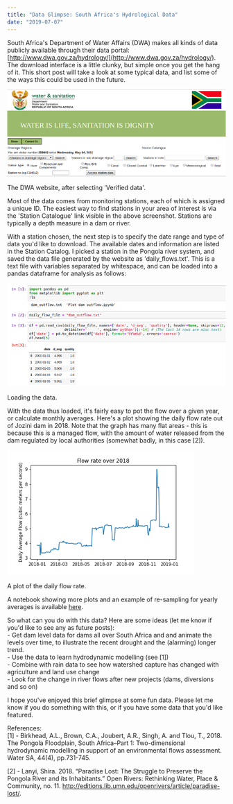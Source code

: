 ```yaml
---
title: "Data Glimpse: South Africa's Hydrological Data"
date: "2019-07-07"
---
```


South Africa's Department of Water Affairs (DWA) makes all kinds of data publicly available through their data portal: [http://www.dwa.gov.za/hydrology/](http://www.dwa.gov.za/hydrology/). The download interface is a little clunky, but simple once you get the hang of it. This short post will take a look at some typical data, and list some of the ways this could be used in the future.

![](images/screenshot-from-2019-07-07-08-27-14.png)

The DWA website, after selecting 'Verified data'.

Most of the data comes from monitoring stations, each of which is assigned a unique ID. The easiest way to find stations in your area of interest is via the 'Station Catalogue' link visible in the above screenshot. Stations are typically a depth measure in a dam or river.

With a station chosen, the next step is to specify the date range and type of data you'd like to download. The available dates and information are listed in the Station Catalog. I picked a station in the Pongola river system, and saved the data file generated by the website as 'daily\_flows.txt'. This is a text file with variables separated by whitespace, and can be loaded into a pandas dataframe for analysis as follows:

![](images/screenshot-from-2019-07-07-08-37-48.png)

Loading the data.

With the data thus loaded, it's fairly easy to pot the flow over a given year, or calculate monthly averages. Here's a plot showing the daily flow rate out of Jozini dam in 2018. Note that the graph has many flat areas - this is because this is a managed flow, with the amount of water released from the dam regulated by local authorities (somewhat badly, in this case \[2\]).

![](images/daily_flow_2018.png)

A plot of the daily flow rate.

A notebook showing more plots and an example of re-sampling for yearly averages is available [here](https://github.com/johnowhitaker/datasciencecastnet).

So what can you do with this data? Here are some ideas (let me know if you'd like to see any as future posts):  
\- Get dam level data for dams all over South Africa and and animate the levels over time, to illustrate the recent drought and the (alarming) longer trend.  
\- Use the data to learn hydrodynamic modelling (see \[1\])  
\- Combine with rain data to see how watershed capture has changed with agriculture and land use change  
\- Look for the change in river flows after new projects (dams, diversions and so on)

I hope you've enjoyed this brief glimpse at some fun data. Please let me know if you do something with this, or if you have some data that you'd like featured.

References:  
\[1\] - Birkhead, A.L., Brown, C.A., Joubert, A.R., Singh, A. and Tlou, T., 2018. The Pongola Floodplain, South Africa–Part 1: Two-dimensional hydrodynamic modelling in support of an environmental flows assessment. Water SA, 44(4), pp.731-745.

\[2\] - Lanyi, Shira. 2018. “Paradise Lost: The Struggle to Preserve the Pongola River and its Inhabitants.” Open Rivers: Rethinking Water, Place & Community, no. 11. http://editions.lib.umn.edu/openrivers/article/paradise-lost/.
